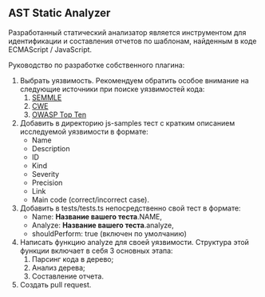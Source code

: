 ## AST Static Analyzer

Разработанный статический анализатор является инструментом для идентификации и составления отчетов по шаблонам, найденным в коде ECMAScript / JavaScript.

Руководство по разработке собственного плагина:

1. Выбрать уязвимость. Рекомендуем обратить особое внимание на следующие источники
при поиске уязвимостей кода:
    1. [SEMMLE](https://help.semmle.com/wiki/display/JS/JavaScript+queries)
    2. [CWE](https://cwe.mitre.org/index.html)
    3. [OWASP Top Ten](https://owasp.org/www-project-top-ten/)
2. Добавить в директорию js-samples тест с кратким описанием исследуемой уязвимости в формате:
    * Name
    * Description
    * ID
    * Kind
    * Severity
    * Precision
    * Link
    * Main code (correct/incorrect case).
3. Добавить в tests/tests.ts непосредственно свой тест в формате:
    * Name: __Название вашего теста__.NAME,
    * Analyze: __Название вашего теста__.analyze,
    * shouldPerform: true (включен по умолчанию)
4. Написать функцию analyze для своей уязвимости.
Структура этой функции включает в себя 3 основных этапа:
    1. Парсинг кода в дерево;
    2. Анализ дерева;
    3. Составление отчета.
5. Создать pull request.